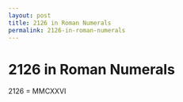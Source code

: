 ```yaml
---
layout: post
title: 2126 in Roman Numerals
permalink: 2126-in-roman-numerals
---
```


# 2126 in Roman Numerals

2126 = MMCXXVI
